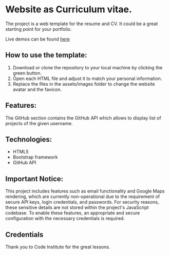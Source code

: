 # Website as Curriculum vitae.

The project is a web template for the resume and CV. It could be a great starting point for your portfolio.

Live demos can be found [here](https://dejvoss.github.io/CV-Resume-Website-Template/)

## How to use the template:

1. Download or clone the repository to your local machine by clicking the green button.
2. Open each HTML file and adjust it to match your personal information.
3. Replace the files in the assets/images folder to change the website avatar and the favicon.

## Features:

The GitHub section contains the GitHub API which allows to display list of projects of the given username.

## Technologies:

* HTML5
* Bootstrap framework
* GitHub API

## Important Notice:

This project includes features such as email functionality and Google Maps rendering, which are currently non-operational due to the requirement of secure API keys, login credentials, and passwords. For security reasons, these sensitive details are not stored within the project's JavaScript codebase. To enable these features, an appropriate and secure configuration with the necessary credentials is required.

## Credentials

Thank you to Code Institute for the great lessons.
